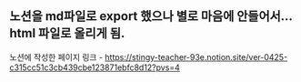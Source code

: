 ## 노션을 md파일로 export 했으나 별로 마음에 안들어서... html 파일로 올리게 됨.
노션에 작성한 페이지 링크 - https://stingy-teacher-93e.notion.site/ver-0425-c315cc51c3cb439cbe123871ebfc8d12?pvs=4
